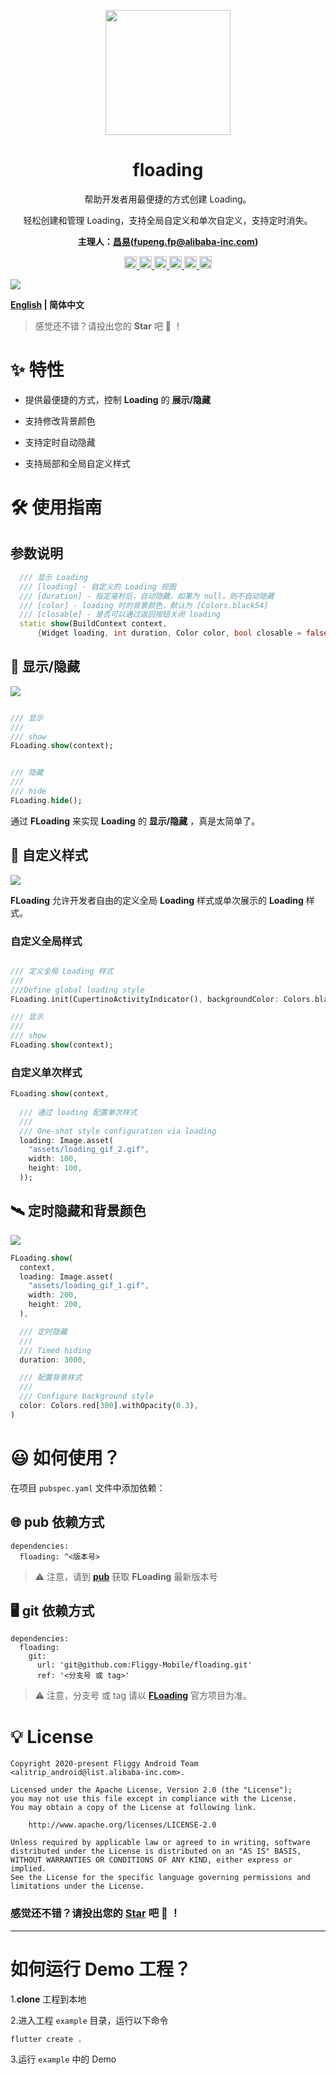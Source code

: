 <p align="center">
  <a href="https://github.com/Fliggy-Mobile">
    <img width="200" src="https://gw.alicdn.com/tfs/TB1a288sxD1gK0jSZFKXXcJrVXa-360-360.png">
  </a>
</p>

<h1 align="center">floading</h1>


<div align="center">

<p>帮助开发者用最便捷的方式创建 Loading。</p>

<p>轻松创建和管理 Loading，支持全局自定义和单次自定义，支持定时消失。</p>

<p><strong>主理人：<a href="">昌易</a>(<a href="fupeng.fp@alibaba-inc.com">fupeng.fp@alibaba-inc.com</a>)</strong></p>

<p>

<a href="https://pub.dev/packages/floading#-readme-tab-">
    <img height="20" src="https://img.shields.io/badge/Version-1.0.0-important.svg">
</a>


<a href="https://github.com/Fliggy-Mobile/floading">
    <img height="20" src="https://img.shields.io/badge/Build-passing-brightgreen.svg">
</a>


<a href="https://github.com/Fliggy-Mobile">
    <img height="20" src="https://img.shields.io/badge/Team-FAT-ffc900.svg">
</a>

<a href="https://www.dartcn.com/">
    <img height="20" src="https://img.shields.io/badge/Language-Dart-blue.svg">
</a>

<a href="https://pub.dev/documentation/floading/latest/floading/floading-library.html">
    <img height="20" src="https://img.shields.io/badge/API-done-yellowgreen.svg">
</a>

<a href="http://www.apache.org/licenses/LICENSE-2.0.txt">
   <img height="20" src="https://img.shields.io/badge/License-Apache--2.0-blueviolet.svg">
</a>

<p>
<p>

</div>

![](https://gw.alicdn.com/tfs/TB1XHHyf8Bh1e4jSZFhXXcC9VXa-1462-552.png)


**[English](https://github.com/Fliggy-Mobile/floading) | 简体中文**

> 感觉还不错？请投出您的 **Star** 吧 🥰 ！

# ✨ 特性

- 提供最便捷的方式，控制  **Loading**  的  **展示/隐藏** 

- 支持修改背景颜色

- 支持定时自动隐藏

- 支持局部和全局自定义样式

# 🛠 使用指南

## 参数说明

```dart
  /// 显示 Loading
  /// [loading] - 自定义的 Loading 视图
  /// [duration] - 指定毫秒后，自动隐藏。如果为 null，则不自动隐藏
  /// [color] - loading 时的背景颜色，默认为 [Colors.black54]
  /// [closable] - 是否可以通过返回按钮关闭 loading
  static show(BuildContext context,
      {Widget loading, int duration, Color color, bool closable = false})
```

## 🌈 显示/隐藏

![](https://gw.alicdn.com/tfs/TB1PN_dbwgP7K4jSZFqXXamhVXa-720-449.gif)

```dart

/// 显示
///
/// show 
FLoading.show(context);


/// 隐藏
///
/// hide 
FLoading.hide();
```

通过  **FLoading**  来实现  **Loading**  的 **显示/隐藏** ，真是太简单了。


## 💎 自定义样式

![](https://gw.alicdn.com/tfs/TB1cZHVpcKfxu4jSZPfXXb3dXXa-750-468.gif)

 **FLoading**  允许开发者自由的定义全局  **Loading**  样式或单次展示的  **Loading**  样式。

### 自定义全局样式

```dart

/// 定义全局 Loading 样式
///
///Define global loading style
FLoading.init(CupertinoActivityIndicator(), backgroundColor: Colors.black38);

/// 显示
///
/// show
FLoading.show(context);
```

### 自定义单次样式

```dart
FLoading.show(context,
  
  /// 通过 loading 配置单次样式
  ///
  /// One-shot style configuration via loading
  loading: Image.asset(
    "assets/loading_gif_2.gif",
    width: 100,
    height: 100,
  ));
```

## 🛰 定时隐藏和背景颜色

![](https://gw.alicdn.com/tfs/TB1LAuKaOpE_u4jSZKbXXbCUVXa-750-468.gif)

```dart
FLoading.show(
  context,
  loading: Image.asset(
    "assets/loading_gif_1.gif",
    width: 200,
    height: 200,
  ),

  /// 定时隐藏
  ///
  /// Timed hiding
  duration: 3000,

  /// 配置背景样式
  ///
  /// Configure background style
  color: Colors.red[300].withOpacity(0.3),
)
```

# 😃 如何使用？

在项目 `pubspec.yaml` 文件中添加依赖：

## 🌐 pub 依赖方式

```
dependencies:
  floading: ^<版本号>
```

> ⚠️ 注意，请到 [**pub**](https://pub.dev/packages/floading) 获取 **FLoading** 最新版本号

## 🖥 git 依赖方式

```
dependencies:
  floading:
    git:
      url: 'git@github.com:Fliggy-Mobile/floading.git'
      ref: '<分支号 或 tag>'
```


> ⚠️ 注意，分支号 或 tag 请以 [**FLoading**](https://github.com/Fliggy-Mobile/floading) 官方项目为准。


# 💡 License

```
Copyright 2020-present Fliggy Android Team <alitrip_android@list.alibaba-inc.com>.

Licensed under the Apache License, Version 2.0 (the "License");
you may not use this file except in compliance with the License.
You may obtain a copy of the License at following link.

    http://www.apache.org/licenses/LICENSE-2.0

Unless required by applicable law or agreed to in writing, software
distributed under the License is distributed on an "AS IS" BASIS,
WITHOUT WARRANTIES OR CONDITIONS OF ANY KIND, either express or implied.
See the License for the specific language governing permissions and
limitations under the License.

```


### 感觉还不错？请投出您的 [**Star**](https://github.com/Fliggy-Mobile/floading) 吧 🥰 ！


---

# 如何运行 Demo 工程？

1.**clone** 工程到本地

2.进入工程 `example` 目录，运行以下命令

```
flutter create .
```

3.运行 `example` 中的 Demo




